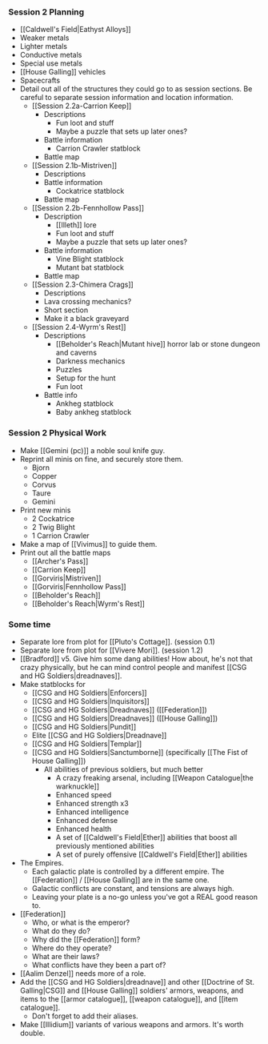 ### Session 2 Planning
- [[Caldwell's Field|Eathyst Alloys]]
- Weaker metals
- Lighter metals
- Conductive metals
- Special use metals
- [[House Galling]] vehicles
- Spacecrafts 
- Detail out all of the structures they could go to as session sections. Be careful to separate session information and location information. 
	- [[Session 2.2a-Carrion Keep]]
		- Descriptions
			- Fun loot and stuff
			- Maybe a puzzle that sets up later ones?
		- Battle information
			- Carrion Crawler statblock
		- Battle map
	- [[Session 2.1b-Mistriven]]
		- Descriptions
		- Battle information
			- Cockatrice statblock
		- Battle map
	- [[Session 2.2b-Fennhollow Pass]]
		- Description
			- [[Illeth]] lore
			- Fun loot and stuff
			- Maybe a puzzle that sets up later ones?
		- Battle information
			- Vine Blight statblock
			- Mutant bat statblock
		- Battle map
	- [[Session 2.3-Chimera Crags]]
		- Descriptions
		- Lava crossing mechanics?
		- Short section
		- Make it a black graveyard 
	- [[Session 2.4-Wyrm's Rest]]
		- Descriptions
			- [[Beholder's Reach|Mutant hive]] horror lab or stone dungeon and caverns
			- Darkness mechanics
			- Puzzles
			- Setup for the hunt
			- Fun loot
		- Battle info
			- Ankheg statblock
			- Baby ankheg statblock
### Session 2 Physical Work
- Make [[Gemini (pc)]] a noble soul knife guy. 
- Reprint all minis on fine, and securely store them. 
	- Bjorn
	- Copper
	- Corvus
	- Taure
	- Gemini
- Print new minis
	- 2 Cockatrice
	- 2 Twig Blight
	- 1 Carrion Crawler
- Make a map of [[Vivimus]] to guide them. 
- Print out all the battle maps
	- [[Archer's Pass]]
	- [[Carrion Keep]]
	- [[Gorviris|Mistriven]]
	- [[Gorviris|Fennhollow Pass]]
	- [[Beholder's Reach]]
	- [[Beholder's Reach|Wyrm's Rest]]
### Some time
- Separate lore from plot for [[Pluto's Cottage]]. (session 0.1)
- Separate lore from plot for [[Vivere Mori]]. (session 1.2)
- [[Bradford]] v5. Give him some dang abilities! How about, he's not that crazy physically, but he can mind control people and manifest [[CSG and HG Soldiers|dreadnaves]]. 
- Make statblocks for
	- [[CSG and HG Soldiers|Enforcers]]
	- [[CSG and HG Soldiers|Inquisitors]]
	- [[CSG and HG Soldiers|Dreadnaves]] ([[Federation]])
	- [[CSG and HG Soldiers|Dreadnaves]] ([[House Galling]])
	- [[CSG and HG Soldiers|Pundit]]
	- Elite [[CSG and HG Soldiers|Dreadnave]]
	- [[CSG and HG Soldiers|Templar]]
	- [[CSG and HG Soldiers|Sanctumborne]] (specifically [[The Fist of House Galling]])
		- All abilities of previous soldiers, but much better
			- A crazy freaking arsenal, including [[Weapon Catalogue|the warknuckle]]
			- Enhanced speed
			- Enhanced strength x3
			- Enhanced intelligence
			- Enhanced defense
			- Enhanced health
			- A set of [[Caldwell's Field|Ether]] abilities that boost all previously mentioned abilities
			- A set of purely offensive [[Caldwell's Field|Ether]] abilities
- The Empires. 
	- Each galactic plate is controlled by a different empire. The [[Federation]] / [[House Galling]] are in the same one. 
	- Galactic conflicts are constant, and tensions are always high.
	- Leaving your plate is a no-go unless you've got a REAL good reason to. 
- [[Federation]]
	- Who, or what is the emperor?
	- What do they do?
	- Why did the [[Federation]] form?
	- Where do they operate?
	- What are their laws?
	- What conflicts have they been a part of?
- [[Aalim Denzel]] needs more of a role. 
- Add the [[CSG and HG Soldiers|dreadnave]] and other [[Doctrine of St. Galling|CSG]] and [[House Galling]] soldiers' armors, weapons, and items to the [[armor catalogue]], [[weapon catalogue]], and [[item catalogue]]. 
	- Don't forget to add their aliases. 
- Make [[Illidium]] variants of various weapons and armors. It's worth double. 